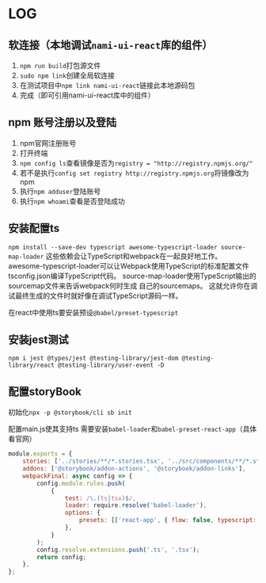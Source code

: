 # LOG

## 软连接（本地调试`nami-ui-react`库的组件）

1. `npm run build`打包源文件
2. `sudo npm link`创建全局软连接
3. 在测试项目中`npm link nami-ui-react`链接此本地源码包
4. 完成（即可引用nami-ui-react库中的组件）

## npm 账号注册以及登陆

1. npm官网注册账号
2. 打开终端
3. `npm config ls`查看镜像是否为`registry = "http://registry.npmjs.org/"`
4. 若不是执行`config set registry http://registry.npmjs.org`将镜像改为npm
5. 执行`npm adduser`登陆账号
6. 执行`npm whoami`查看是否登陆成功

## 安装配置ts

`npm install --save-dev typescript awesome-typescript-loader source-map-loader`
这些依赖会让TypeScript和webpack在一起良好地工作。 awesome-typescript-loader可以让Webpack使用TypeScript的标准配置文件 tsconfig.json编译TypeScript代码。 source-map-loader使用TypeScript输出的sourcemap文件来告诉webpack何时生成 自己的sourcemaps。 这就允许你在调试最终生成的文件时就好像在调试TypeScript源码一样。

在react中使用ts要安装预设`@babel/preset-typescript`

## 安装jest测试

`npm i jest @types/jest @testing-library/jest-dom @testing-library/react @testing-library/user-event -D`

## 配置storyBook

初始化`npx -p @storybook/cli sb init`

配置main.js使其支持ts
需要安装`babel-loader`和`babel-preset-react-app`（具体看官网）

```js
module.exports = {
    stories: ['../stories/**/*.stories.tsx', '../src/components/**/*.stories.tsx'],
    addons: ['@storybook/addon-actions', '@storybook/addon-links'],
    webpackFinal: async config => {
        config.module.rules.push(
            {
                test: /\.(ts|tsx)$/,
                loader: require.resolve('babel-loader'),
                options: {
                    presets: [['react-app', { flow: false, typescript: true }]],
                },
            }
        );
        config.resolve.extensions.push('.ts', '.tsx');
        return config;
    },
};
```
